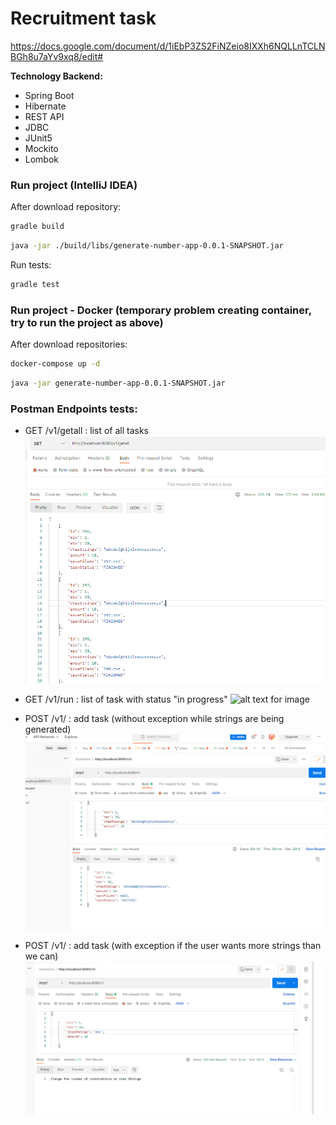 #                              Recruitment task 
https://docs.google.com/document/d/1iEbP3ZS2FiNZeio8IXXh6NQLLnTCLNBGh8u7aYv9xq8/edit#

**Technology Backend:**

- Spring Boot
- Hibernate
- REST API
- JDBC
- JUnit5
- Mockito
- Lombok


###  Run project (IntelliJ IDEA)

After download repository:

```bash
gradle build
```
```bash
java -jar ./build/libs/generate-number-app-0.0.1-SNAPSHOT.jar
```
Run tests:
```bash
gradle test
```


###  Run project - Docker (temporary problem creating container, try to run the project as above)

After download repositories:

```bash
docker-compose up -d
```
```bash
java -jar generate-number-app-0.0.1-SNAPSHOT.jar
```


### Postman Endpoints tests:

- GET /v1/getall   : list of all tasks
![alt text for image](https://github.com/gkowalczyk/generate-random-sting-app/blob/main/src/main/resources/getall.bmp)

- GET /v1/run   : list of task with status "in progress"
  ![alt text for image](https://github.com/gkowalczyk/generate-random-sting-app/blob/main/src/main/resources/getrun.bmpp)

- POST /v1/   : add task (without exception while strings are being generated)
  ![alt text for image](https://github.com/gkowalczyk/generate-random-sting-app/blob/main/src/main/resources/post%20without%20exception.bmp)


- POST /v1/   : add task (with exception if the user wants more strings than we can)
  ![alt text for image](https://github.com/gkowalczyk/generate-random-sting-app/blob/main/src/main/resources/post%20with%20exception.bmp)
